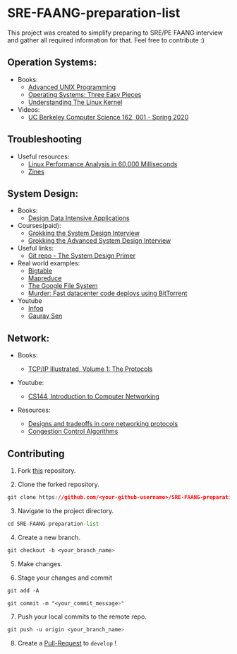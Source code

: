 # SRE-FAANG-preparation-list
This project was created to simplify preparing to SRE/PE FAANG interview and gather all required information for that.
Feel free to contribute :)

## Operation Systems:
- Books:
  - [Advanced UNIX Programming](https://www.amazon.co.uk/Programming-Addison-Wesley-Professional-Computing-Paperback/dp/0131411543)
  - [Operating Systems: Three Easy Pieces](https://pages.cs.wisc.edu/~remzi/OSTEP/)
  - [Understanding The Linux Kernel](https://www.amazon.co.uk/Understanding-Linux-Kernel-Daniel-Plerre/dp/0596005652/ref=sr_1_1?adgrpid=54969517404&gclid=Cj0KCQiA_JWOBhDRARIsANymNObkdgHJDC9_UQl45dgYCCPjRlFYQCeBB7tPlSX0D7Imrd2tBSfGjPQaAuUAEALw_wcB&hvadid=259099026181&hvdev=c&hvlocphy=1006907&hvnetw=g&hvqmt=e&hvrand=6559118417885585185&hvtargid=kwd-296549936853&hydadcr=24458_1816148&keywords=understanding+the+linux+kernel&qid=1640337756&sr=8-1)
- Videos:
  - [UC Berkeley Computer Science 162, 001 - Spring 2020
](https://www.youtube.com/playlist?app=desktop&list=PLJMQANVPYcbyZCNFrL3qb7517iWcL93cS)

## Troubleshooting
- Useful resources:
  - [Linux Performance Analysis in 60,000 Milliseconds](https://netflixtechblog.com/linux-performance-analysis-in-60-000-milliseconds-accc10403c55)
  - [Zines](https://wizardzines.com/zines/debugging/)

## System Design:
- Books:
  - [Design Data Intensive Applications](https://www.amazon.co.uk/Designing-Data-Intensive-Applications-Reliable-Maintainable/dp/1449373321/ref=asc_df_1449373321/?tag=googshopuk-21&linkCode=df0&hvadid=310831942794&hvpos=&hvnetw=g&hvrand=809502831767025474&hvpone=&hvptwo=&hvqmt=&hvdev=c&hvdvcmdl=&hvlocint=&hvlocphy=1006907&hvtargid=pla-432535594773&psc=1&th=1&psc=1)
- Courses(paid):
  - [Grokking the System Design Interview](https://www.educative.io/courses/grokking-the-system-design-interview)
  - [Grokking the Advanced System Design Interview](https://www.educative.io/courses/grokking-adv-system-design-intvw)
- Useful links:
  - [Git repo - The System Design Primer](https://github.com/donnemartin/system-design-primer)
- Real world examples:
  - [Bigtable](https://static.googleusercontent.com/media/research.google.com/en//archive/bigtable-osdi06.pdf)
  - [Mapreduce](https://static.googleusercontent.com/media/research.google.com/en//archive/mapreduce-osdi04.pdf)
  - [The Google File System](https://static.googleusercontent.com/media/research.google.com/en//archive/gfs-sosp2003.pdf)
  - [Murder: Fast datacenter code deploys using BitTorrent](https://blog.twitter.com/engineering/en_us/a/2010/murder-fast-datacenter-code-deploys-using-bittorrent)
- Youtube
  - [Infoq](https://www.youtube.com/nctv)
  - [Gaurav Sen](https://www.youtube.com/channel/UCRPMAqdtSgd0Ipeef7iFsKw)

## Network:
- Books:
  - [TCP/IP Illustrated, Volume 1: The Protocols](https://www.amazon.co.uk/TCP-Illustrated-Protocols-Addison-Wesley-Professional/dp/0321336313/ref=asc_df_0321336313/?tag=googshopuk-21&linkCode=df0&hvadid=310913487979&hvpos=&hvnetw=g&hvrand=17166793154720143961&hvpone=&hvptwo=&hvqmt=&hvdev=c&hvdvcmdl=&hvlocint=&hvlocphy=1006907&hvtargid=pla-455408936862&psc=1&th=1&psc=1)

- Youtube:
  - [CS144, Introduction to Computer Networking](https://www.youtube.com/watch?v=qAFI-2I7wPE&ab_channel=LectureArchive)

- Resources:
  - [Designs and tradeoffs in core networking protocols](https://www.ietf.org/rfc.html)
  - [Congestion Control Algorithms](https://inst.eecs.berkeley.edu/~ee122/fa05/projects/Project2/SACKRENEVEGAS.pdf)



## Contributing

1. Fork <a href="https://github.com/DenysTT/SRE-FAANG-preparation-list" title="this">this</a> repository.

2. Clone the forked repository.
```css
git clone https://github.com/<your-github-username>/SRE-FAANG-preparation-list 
```
  
3. Navigate to the project directory.
```py
cd SRE-FAANG-preparation-list
```

4. Create a new branch.
```css
git checkout -b <your_branch_name>
```

5. Make changes.

6. Stage your changes and commit
```css
git add -A

git commit -m "<your_commit_message>"
```

7. Push your local commits to the remote repo.
```css
git push -u origin <your_branch_name>
```

8. Create a <a href="https://docs.github.com/en/github/collaborating-with-pull-requests/proposing-changes-to-your-work-with-pull-requests/creating-a-pull-request" title="Pull Request">Pull-Request</a> to `develop` !
